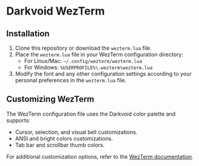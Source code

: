 # Darkvoid WezTerm

## Installation

1. Clone this repository or download the `wezterm.lua` file.
2. Place the `wezterm.lua` file in your WezTerm configuration directory:
   - For Linux/Mac: `~/.config/wezterm/wezterm.lua`
   - For Windows: `%USERPROFILE%\.wezterm\wezterm.lua`
3. Modify the font and any other configuration settings according to your personal preferences in the `wezterm.lua` file.

## Customizing WezTerm

The WezTerm configuration file uses the Darkvoid color palette and supports:

- Cursor, selection, and visual bell customizations.
- ANSI and bright colors customizations.
- Tab bar and scrollbar thumb colors.

For additional customization options, refer to the [WezTerm documentation](https://wezterm.guru/).
